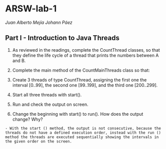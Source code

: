 # ARSW-lab-1

_Juan Alberto Mejía_
_Johann Páez_

## Part I - Introduction to Java Threads
1. As reviewed in the readings, complete the CountThread classes, so that they define the life cycle of a thread that prints the numbers between A and B. 

2. Complete the main method of the CountMainThreads class so that:
  1. Create 3 threads of type CountThread, assigning the first one the interval [0..99], the second one [99..199], and the third one [200..299]. 
  2. Start all three threads with start(). 
  3. Run and check the output on screen. 
  4. Change the beginning with start() to run(). How does the output change? Why?
  
    - With the start () method, the output is not consecutive, because the threads do not have a defined execution order, instead with the run () method the threads are executed sequentially showing the intervals in the given order on the screen.
